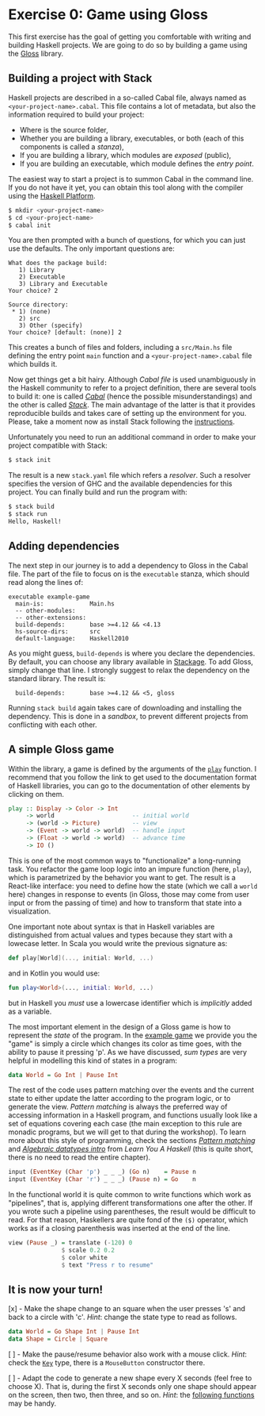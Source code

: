 # Exercise 0: Game using Gloss

This first exercise has the goal of getting you comfortable with writing and building Haskell projects. We are going to do so by building a game using the [Gloss](http://hackage.haskell.org/package/gloss) library.

## Building a project with Stack

Haskell projects are described in a so-called Cabal file, always named as `<your-project-name>.cabal`. This file contains a lot of metadata, but also the information required to build your project:

- Where is the source folder,
- Whether you are building a library, executables, or both (each of this components is called a _stanza_),
- If you are building a library, which modules are _exposed_ (public),
- If you are building an executable, which module defines the _entry point_.

The easiest way to start a project is to summon Cabal in the command line. If you do not have it yet, you can obtain this tool along with the compiler using the [Haskell Platform](https://www.haskell.org/platform/).

```bash
$ mkdir <your-project-name>
$ cd <your-project-name>
$ cabal init
```

You are then prompted with a bunch of questions, for which you can just use the defaults. The only important questions are:

```text
What does the package build:
   1) Library
   2) Executable
   3) Library and Executable
Your choice? 2

Source directory:
 * 1) (none)
   2) src
   3) Other (specify)
Your choice? [default: (none)] 2
```

This creates a bunch of files and folders, including a `src/Main.hs` file defining the entry point `main` function and a `<your-project-name>.cabal` file which builds it.

Now get things get a bit hairy. Although _Cabal file_ is used unambiguously in the Haskell community to refer to a project definition, there are several tools to build it: one is called [_Cabal_](https://www.haskell.org/cabal/) (hence the possible misunderstandings) and the other is called [_Stack_](https://www.haskellstack.org). The main advantage of the latter is that it provides reproducible builds and takes care of setting up the environment for you. Please, take a moment now as install Stack following the [instructions](https://docs.haskellstack.org/en/stable/README/).

Unfortunately you need to run an additional command in order to make your project compatible with Stack:

```bash
$ stack init
```

The result is a new `stack.yaml` file which refers a _resolver_. Such a resolver specifies the version of GHC and the available dependencies for this project. You can finally build and run the program with:

```bash
$ stack build
$ stack run
Hello, Haskell!
```

## Adding dependencies

The next step in our journey is to add a dependency to Gloss in the Cabal file. The part of the file to focus on is the `executable` stanza, which should read along the lines of:

```cabal
executable example-game
  main-is:             Main.hs
  -- other-modules:
  -- other-extensions:
  build-depends:       base >=4.12 && <4.13
  hs-source-dirs:      src
  default-language:    Haskell2010
```

As you might guess, `build-depends` is where you declare the dependencies. By default, you can choose any library available in [Stackage](https://www.stackage.org/lts). To add Gloss, simply change that line. I strongly suggest to relax the dependency on the standard library. The result is:

```cabal
  build-depends:       base >=4.12 && <5, gloss
```

Running `stack build` again takes care of downloading and installing the dependency. This is done in a _sandbox_, to prevent different projects from conflicting with each other.

## A simple Gloss game

Within the library, a game is defined by the arguments of the [`play`](https://www.stackage.org/haddock/lts/gloss/Graphics-Gloss.html#v:play) function. I recommend that you follow the link to get used to the documentation format of Haskell libraries, you can go to the documentation of other elements by clicking on them.

```haskell
play :: Display	-> Color -> Int
     -> world                      -- initial world
     -> (world -> Picture)         -- view
     -> (Event -> world -> world)  -- handle input
     -> (Float -> world -> world)  -- advance time
     -> IO ()
```

This is one of the most common ways to "functionalize" a long-running task. You refactor the game loop logic into an impure function (here, `play`), which is parametrized by the behavior you want to get. The result is a React-like interface: you need to define how the state (which we call a `world` here) changes in response to events (in Gloss, those may come from user input or from the passing of time) and how to transform that state into a visualization.

One important note about syntax is that in Haskell variables are distinguished from actual values and types because they start with a lowecase letter. In Scala you would write the previous signature as:

```scala
def play[World](..., initial: World, ...)
```

and in Kotlin you would use:

```kotlin
fun play<World>(..., initial: World, ...)
```

but in Haskell you _must_ use a lowercase identifier which is _implicitly_ added as a variable.

The most important element in the design of a Gloss game is how to represent the _state_ of the program. In the [example game](example-game/src/Main.hs) we provide you the "game" is simply a circle which changes its color as time goes, with the ability to pause it pressing 'p'. As we have discussed, _sum types_ are very helpful in modelling this kind of states in a program:

```haskell
data World = Go Int | Pause Int
```

The rest of the code uses pattern matching over the events and the current state to either update the latter according to the program logic, or to generate the view. _Pattern matching_ is always the preferred way of accessing information in a Haskell program, and functions usually look like a set of equations covering each case (the main exception to this rule are monadic programs, but we will get to that during the workshop). To learn more about this style of programming, check the sections [_Pattern matching_](http://learnyouahaskell.com/syntax-in-functions#pattern-matching) and [_Algebraic datatypes intro_](http://learnyouahaskell.com/making-our-own-types-and-typeclasses#algebraic-data-types) from _Learn You A Haskell_ (this is quite short, there is no need to read the entire chapter).

```haskell
input (EventKey (Char 'p') _ _ _) (Go n)    = Pause n
input (EventKey (Char 'r') _ _ _) (Pause n) = Go    n
```

In the functional world it is quite common to write functions which work as "pipelines", that is, applying different transformations one after the other. If you wrote such a pipeline using parentheses, the result would be difficult to read. For that reason, Haskellers are quite fond of the `($)` operator, which works as if a closing parenthesis was inserted at the end of the line.

```haskell
view (Pause _) = translate (-120) 0
               $ scale 0.2 0.2
               $ color white
               $ text "Press r to resume"
```

## It is now your turn!

[x] - Make the shape change to an square when the user presses 's' and back to a circle with 'c'. _Hint_: change the state type to read as follows.

```haskell
data World = Go Shape Int | Pause Int
data Shape = Circle | Square
```

[ ] - Make the pause/resume behavior also work with a mouse click. _Hint_: check the [`Key`](https://www.stackage.org/haddock/lts-14.5/gloss-1.13.0.1/Graphics-Gloss-Interface-IO-Game.html#t:Key) type, there is a `MouseButton` constructor there.

[ ] - Adapt the code to generate a new shape every X seconds (feel free to choose X). That is, during the first X seconds only one shape should appear on the screen, then two, then three, and so on. _Hint_: the [following functions](https://www.stackage.org/haddock/lts-14.5/base-4.12.0.0/Prelude.html#g:17) may be handy.
